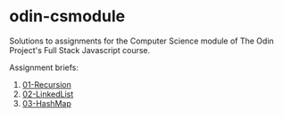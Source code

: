 # odin-csmodule
Solutions to assignments for the Computer Science module of The Odin Project's Full Stack Javascript course.

Assignment briefs:

1. [01-Recursion](https://www.theodinproject.com/lessons/javascript-recursion)
2. [02-LinkedList](https://www.theodinproject.com/lessons/javascript-linked-lists)
3. [03-HashMap](https://www.theodinproject.com/lessons/javascript-hashmap)